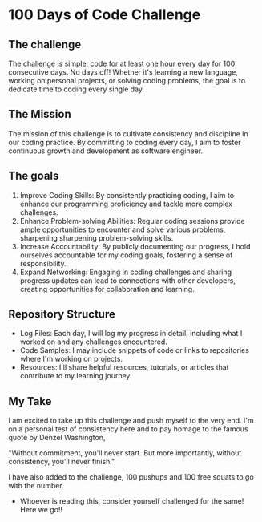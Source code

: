 # 100 Days of Code Challenge

## The challenge
The challenge is simple: code for at least one hour every day for 100 consecutive days. No days off! Whether it's learning a new language, working on personal projects, or solving coding problems, the goal is to dedicate time to coding every single day.

## The Mission
The mission of this challenge is to cultivate consistency and discipline in our coding practice. By committing to coding every day, I aim to foster continuous growth and development as software engineer.

## The goals
1. Improve Coding Skills: 
By consistently practicing coding, I aim to enhance our programming proficiency and tackle more complex challenges.
2. Enhance Problem-solving Abilities:
Regular coding sessions provide ample opportunities to encounter and solve various problems, sharpening sharpening problem-solving skills.
3. Increase Accountability: 
By publicly documenting our progress, I hold ourselves accountable for my coding goals, fostering a sense of responsibility.
4. Expand Networking: 
Engaging in coding challenges and sharing progress updates can lead to connections with other developers, creating opportunities for collaboration and learning.


## Repository Structure
- Log Files: Each day, I will log my progress in detail, including what I worked on and any challenges encountered.
- Code Samples: I may include snippets of code or links to repositories where I'm working on projects.
- Resources: I'll share helpful resources, tutorials, or articles that contribute to my learning journey.

## My Take
I am excited to take up this challenge and push myself to the very end. I'm on a personal test of consistency here and to pay homage to the famous quote by Denzel Washington, 

"Without commitment, you'll never start. But more importantly, without consistency, you'll never finish."

I have also added to the challenge, 100 pushups and 100 free squats to go with the number.

- Whoever is reading this, consider yourself challenged for the same!
Here we go!!
